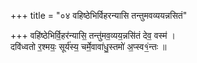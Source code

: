 +++
title = "०४ वहिष्ठेभिर्विहरन्यासि तन्तुमवव्ययन्नसितं"

+++
वहि॑ष्ठेभिर्वि॒हर॑न्यासि॒ तन्तु॑मव॒व्यय॒न्नसि॑तं देव॒ वस्म॑ ।  
दवि॑ध्वतो र॒श्मयः॒ सूर्य॑स्य॒ चर्मे॒वावा॑धु॒स्तमो॑ अ॒प्स्व१॒॑न्तः ॥